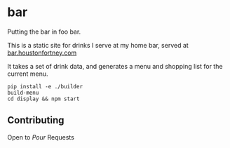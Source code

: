 # bar

Putting the bar in foo bar.

This is a static site for drinks I serve at my home bar, served at [bar.houstonfortney.com](https://bar.houstonfortney.com)

It takes a set of drink data, and generates a menu and shopping list for the current menu.

```
pip install -e ./builder
build-menu
cd display && npm start
```

## Contributing

Open to *Pour* Requests
